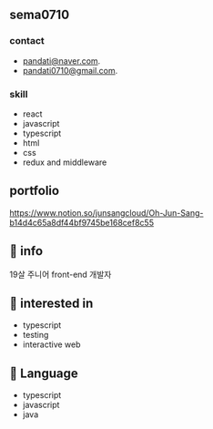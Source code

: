 ## sema0710
### contact
* pandati@naver.com. 
* pandati0710@gmail.com. 

### skill
* react
* javascript
* typescript
* html
* css
* redux and middleware

## portfolio
https://www.notion.so/junsangcloud/Oh-Jun-Sang-b14d4c65a8df44bf9745be168cef8c55

## 📱 info

19살 주니어 front-end 개발자

## 🎁 interested in

* typescript 
* testing
* interactive web

## 📖 Language

* typescript
* javascript
* java



